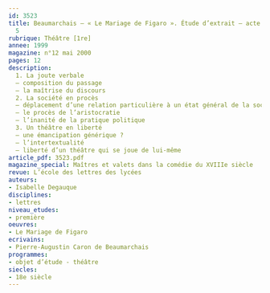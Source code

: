 ```yaml
---
id: 3523
title: Beaumarchais – « Le Mariage de Figaro ». Étude d’extrait – acte III, scène
  5
rubrique: Théâtre [1re]
annee: 1999
magazine: n°12 mai 2000
pages: 12
description: 
  1. La joute verbale
  – composition du passage
  – la maîtrise du discours
  2. La société en procès
  – déplacement d’une relation particulière à un état général de la société
  – le procès de l’aristocratie
  – l’inanité de la pratique politique
  3. Un théâtre en liberté
  – une émancipation générique ?
  – l’intertextualité
  – liberté d’un théâtre qui se joue de lui-même
article_pdf: 3523.pdf
magazine_special: Maîtres et valets dans la comédie du XVIIIe siècle
revue: L’école des lettres des lycées
auteurs:
- Isabelle Degauque
disciplines:
- lettres
niveau_etudes:
- première
oeuvres:
- Le Mariage de Figaro
ecrivains:
- Pierre-Augustin Caron de Beaumarchais
programmes:
- objet d’étude - théâtre
siecles:
- 18e siècle
---
```


